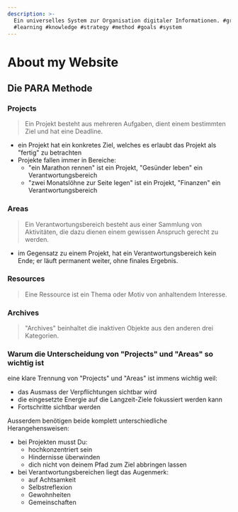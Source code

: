 ```yaml
---
description: >-
  Ein universelles System zur Organisation digitaler Informationen. #growth
  #learning #knowledge #strategy #method #goals #system
---
```


# About my Website

## Die PARA Methode

### **P**rojects

> Ein Projekt besteht aus mehreren Aufgaben, dient einem bestimmten Ziel und hat eine Deadline.

* ein Projekt hat ein konkretes Ziel, welches es erlaubt das Projekt als "fertig" zu betrachten
* Projekte fallen immer in Bereiche:
  * "ein Marathon rennen" ist ein Projekt, "Gesünder leben" ein Verantwortungsbereich
  * "zwei Monatslöhne zur Seite legen" ist ein Projekt, "Finanzen" ein Verantwortungsbereich

### **A**reas

> Ein Verantwortungsbereich besteht aus einer Sammlung von Aktivitäten, die dazu dienen einem gewissen Anspruch gerecht zu werden.

* im Gegensatz zu einem Projekt, hat ein Verantwortungsbereich kein Ende; er läuft permanent weiter, ohne finales Ergebnis.

### **R**esources

> Eine Ressource ist ein Thema oder Motiv von anhaltendem Interesse.

### **A**rchives

> "Archives" beinhaltet die inaktiven Objekte aus den anderen drei Kategorien.

### Warum die Unterscheidung von "Projects" und "Areas" so wichtig ist

eine klare Trennung von "Projects" und "Areas" ist immens wichtig weil:

* das Ausmass der Verpflichtungen sichtbar wird
* die eingesetzte Energie auf die Langzeit-Ziele fokussiert werden kann
* Fortschritte sichtbar werden

Ausserdem benötigen beide komplett unterschiedliche Herangehensweisen:

* bei Projekten musst Du:
  * hochkonzentriert sein
  * Hindernisse überwinden
  * dich nicht von deinem Pfad zum Ziel abbringen lassen
* bei Verantwortungsbereichen liegt das Augenmerk:
  * auf Achtsamkeit
  * Selbstreflexion
  * Gewohnheiten
  * Gemeinschaften

